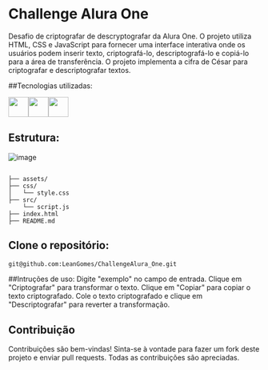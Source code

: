 # Challenge Alura One
Desafio de criptografar de descryptografar da Alura One. O projeto utiliza HTML, CSS e JavaScript para fornecer uma interface interativa onde os usuários podem inserir texto, criptografá-lo, descriptografá-lo e copiá-lo para a área de transferência. O projeto  implementa a cifra de César para criptografar e descriptografar textos. 

##Tecnologias utilizadas:

<img  loading="lazy" src="https://cdn.jsdelivr.net/gh/devicons/devicon@latest/icons/html5/html5-original.svg" width="40" height="40"/><img loading="lazy" src="https://cdn.jsdelivr.net/gh/devicons/devicon@latest/icons/css3/css3-original.svg" width="40" height="40" /><img loading="lazy" src="https://cdn.jsdelivr.net/gh/devicons/devicon@latest/icons/javascript/javascript-original.svg" width="40" height="40"/>

## Estrutura:
![image](https://github.com/user-attachments/assets/bb52a2ac-bf90-4313-bf62-adb030aab1df)

```

├── assets/
├── css/
│   └── style.css
├── src/
    └── script.js
├── index.html
├── README.md
```

## Clone o repositório:
   ```sh
   git@github.com:LeanGomes/ChallengeAlura_One.git
   ```

##Intruções de uso:
Digite "exemplo" no campo de entrada.
Clique em "Criptografar" para transformar o texto.
Clique em "Copiar" para copiar o texto criptografado.
Cole o texto criptografado e clique em "Descriptografar" para reverter a transformação.
## Contribuição

Contribuições são bem-vindas! Sinta-se à vontade para fazer um fork deste projeto e enviar pull requests. Todas as contribuições são apreciadas.
